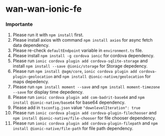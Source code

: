 # wan-wan-ionic-fe
### Importante
1. Please run it with `npm install` first.
2. Please install axios with command `npm install axios` for async fetch data dependency.
3. Please re-check `defaultEndpoint` variable in `environment.ts` file.
4. Please install `npm install -g cordova ionic` for cordova dependency.
5. Please run `ionic cordova plugin add cordova-sqlite-storage` and install `npm install --save @ionic/storage` for Storage depedency.
6. Please run `npm install @agm/core`, `ionic cordova plugin add cordova-plugin-geolocation` and `npm install @ionic-native/geolocation` for maps depedency.
7. Please run `npm install moment --save` and `npm install moment-timezone --save` for display time depedency.
8. Please run `ionic cordova plugin add com-badrit-base64` and `npm install @ionic-native/base64` for base64 dependency.
9. Please add in `tsconfig.json` value `"downlevelIteration": true`
10. Please run `ionic cordova plugin add cordova-plugin-filechooser` and `npm install @ionic-native/file-chooser` for file chooser dependency.
11. Please run `ionic cordova plugin add cordova-plugin-filepath` and `npm install @ionic-native/file-path` for file path dependency.